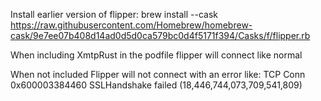 Install earlier version of flipper: 
brew install --cask https://raw.githubusercontent.com/Homebrew/homebrew-cask/9e7ee07b408d14ad0d5d0ca579bc0d4f5171f394/Casks/f/flipper.rb

When including XmtpRust in the podfile flipper will connect like normal

When not included Flipper will not connect with an error like: TCP Conn 0x600003384460 SSLHandshake failed (18,446,744,073,709,541,809)


